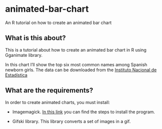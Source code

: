 # animated-bar-chart
An R tutorial on how to create an animated bar chart

## What is this about?
This is a tutorial about how to create an animated bar chart in R using Gganimate library.

In this chart I’ll show the top six most common names among Spanish newborn girls.  The data can be downloaded from the [Instituto Nacional de Estadística](https://www.ine.es/dyngs/INEbase/es/operacion.htm?c=Estadistica_C&cid=1254736177009&menu=resultados&secc=1254736195498&idp=1254734710990#!tabs-1254736195498)

## What are the requirements?
In order to create animated charts, you must install:

- Imagemagick. [In this link](https://imagemagick.org/script/download.php) you can find the steps to install the program.
 
- Gifski library. This library converts a set of images in a gif.
